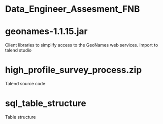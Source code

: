 # Data_Engineer_Assesment_FNB


# geonames-1.1.15.jar 
Client libraries to simplify access to the GeoNames web services. 
Import to talend studio

# high_profile_survey_process.zip
Talend source code

# sql_table_structure
Table structure
